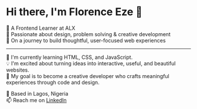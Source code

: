 <h1 align="start">Hi there, I'm Florence Eze 👋</h1>

<p align="start">
  🌟 A Frontend Learner at ALX <br>
  🎨 Passionate about design, problem solving & creative development <br>
  🚀 On a journey to build thoughtful, user-focused web experiences
</p>

---

🌱 I'm currently learning HTML, CSS, and JavaScript.  
💡 I'm excited about turning ideas into interactive, useful, and beautiful websites.  
🎯 My goal is to become a creative developer who crafts meaningful experiences through code and design.

📍 Based in Lagos, Nigeria  
📫 Reach me on [LinkedIn](https://www.linkedin.com/in/florence-eze-07049223a/)
